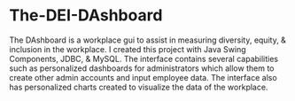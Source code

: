 # The-DEI-DAshboard

The DAshboard is a workplace gui to assist in measuring diversity, equity, & inclusion in the workplace. 
I created this project with Java Swing Components, JDBC, & MySQL. The interface contains several capabilities
such as personalized dashboards for administrators which allow them to create other admin accounts and input 
employee data. The interface also has personalized charts created to visualize the data of the workplace.
